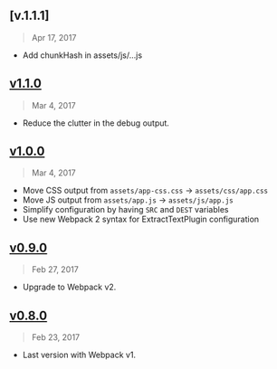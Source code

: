 ## [v.1.1.1]
> Apr 17, 2017

- Add chunkHash in assets/js/...js

## [v1.1.0]
> Mar  4, 2017

- Reduce the clutter in the debug output.

[v1.1.0]: https://github.com/rstacruz/webpack-starter-kit/compare/v1.0.0...v1.1.0

## [v1.0.0]
> Mar  4, 2017

- Move CSS output from `assets/app-css.css` → `assets/css/app.css`
- Move JS output from `assets/app.js` → `assets/js/app.js`
- Simplify configuration by having `SRC` and `DEST` variables
- Use new Webpack 2 syntax for ExtractTextPlugin configuration

[v1.0.0]: https://github.com/rstacruz/webpack-starter-kit/compare/v0.9.0...v1.0.0

## [v0.9.0]
> Feb 27, 2017

- Upgrade to Webpack v2.

[v0.9.0]: https://github.com/rstacruz/webpack-starter-kit/compare/v0.8.0...v0.9.0


## [v0.8.0]
> Feb 23, 2017

- Last version with Webpack v1.

[v0.8.0]: https://github.com/rstacruz/webpack-starter-kit/tree/v0.8.0

